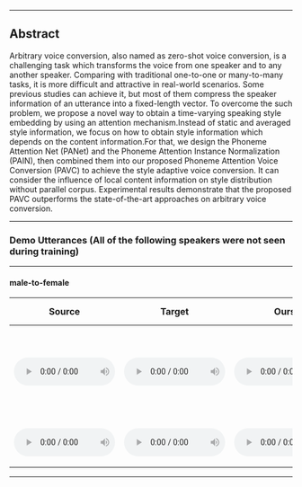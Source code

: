 <style>
audio{
	height: 50px;
	width: 180px;
	margin: auto;
}
</style>
- - -
## Abstract
Arbitrary voice conversion, also named as zero-shot voice conversion, is a challenging task which transforms the voice from one speaker and to any another speaker. 
Comparing with traditional one-to-one or many-to-many tasks, it is more difficult and attractive in real-world scenarios. Some previous studies can achieve it, but most of them compress the speaker information of an utterance into a  fixed-length vector. To overcome the such problem, we propose a novel way to obtain a time-varying speaking style embedding by using an attention mechanism.Instead of static and averaged style information, we focus on how to obtain style information which depends on the content information.For that, we design the Phoneme Attention Net (PANet) and the Phoneme Attention Instance Normalization (PAIN), then combined them into our proposed Phoneme Attention Voice Conversion (PAVC) to achieve the style adaptive voice conversion. It can consider the influence of local content information on style distribution without parallel corpus. Experimental results demonstrate that the proposed PAVC outperforms the state-of-the-art approaches on arbitrary voice conversion.
- - -

### Demo Utterances (All of the following speakers were not seen during training)

---

#### male-to-female

| **Source** | **Target** | **Ours** | **AdaIN-VC** | **AutoVC** | **VQVC+** | **AGAIN-VC** | **Translation of source** |
| :---: | :---: | :---: | :---: | :---: | :---: | :---: | :-----------------: |
| <audio src="audios/source/p227_019.wav" controls preload></audio> | <audio src="audios/target/p313_397.wav" controls preload></audio> | <audio src="audios/PAVC_128/m2f/p227_0192p313_397.wav" controls preload></audio> | <audio src="audios/adainvc/m2f/p227_0192p313_397.wav" controls preload></audio> | <audio src="audios/autovc/m2f/p227_0192p313_397.wav" controls preload></audio> | <audio src="audios/vqvc/m2f/p227_0192p313_397.wav" controls preload></audio> | <audio src="audios/againvc/m2f/p227_0192p313_397.wav" controls preload></audio> | <font size=2>"Since then physicists have found that it is not reflection, but refraction by the raindrops which causes the rainbows."</font> |
| <audio src="audios/source/p347_017.wav" controls preload></audio> | <audio src="audios/target/p323_122.wav" controls preload></audio> | <audio src="audios/PAVC_128/m2f/p347_0172p323_122.wav" controls preload></audio> | <audio src="audios/adainvc/m2f/p347_0172p323_122.wav" controls preload></audio> | <audio src="audios/autovc/m2f/p347_0172p323_122.wav" controls preload></audio> | <audio src="audios/vqvc/m2f/p347_0172p323_122.wav" controls preload></audio> | <audio src="audios/againvc/m2f/p347_0172p323_122.wav" controls preload></audio> | <font size=2>"Others have tried to explain the phenomenon physically."</font> |

---
